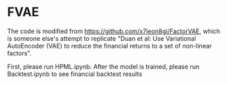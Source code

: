 # FVAE

The code is modified from https://github.com/x7jeon8gi/FactorVAE, which is someone else's attempt to replicate "Duan et al: Use Variational AutoEncoder (VAE) to reduce the financial returns to a set of non-linear factors".

First, please run HPML.ipynb. After the model is trained, please run Backtest.ipynb to see financial backtest results

